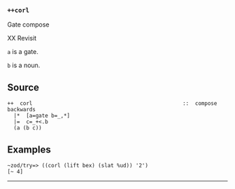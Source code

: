 ### `++corl`

Gate compose

XX Revisit

`a` is a gate.

`b` is a noun.

Source
------

    ++  corl                                                ::  compose backwards
      |*  [a=gate b=_,*]
      |=  c=_+<.b
      (a (b c))

Examples
--------

    ~zod/try=> ((corl (lift bex) (slat %ud)) '2')
    [~ 4]



***
